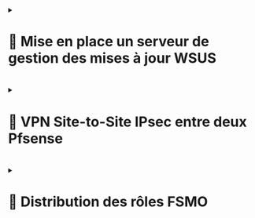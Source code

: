 <details>
<summary><h1>🎯 Mise en place un serveur de gestion des mises à jour WSUS<h1></summary>

## 📑 Voici les étapes : 

![Capture d'écran 2025-01-22 150019](https://github.com/user-attachments/assets/9fce6d9c-9cbe-4ebe-a72e-ca04f4a03020)<br><br>   

![Capture d'écran 2025-01-22 150032](https://github.com/user-attachments/assets/fde0d1a5-bbee-44c1-a340-6e1223b68fe6)<br><br>     

![Capture d'écran 2025-01-22 150041](https://github.com/user-attachments/assets/d287e546-1e60-4fc9-9ca6-b0600efc90ac)<br><br>     

![Capture d'écran 2025-01-22 150055](https://github.com/user-attachments/assets/10451b4f-e2dc-4cc5-9eab-8bd68ed46424)<br><br>    

![Capture d'écran 2025-01-22 150111](https://github.com/user-attachments/assets/e94ddeec-c9b9-48ac-b2da-c4b9edbba468)<br><br>    

![Capture d'écran 2025-01-22 150828](https://github.com/user-attachments/assets/313fbd01-fb1e-4cae-a1bc-b23c85001149)<br><br>    

![Capture d'écran 2025-01-22 150853](https://github.com/user-attachments/assets/4862a6bf-71af-47bd-ad35-fb0c00912ee7)<br><br>     

![Capture d'écran 2025-01-22 150901](https://github.com/user-attachments/assets/6045ca8f-bb81-4e82-920e-2ef7f0ee7025)<br><br>     

![Capture d'écran 2025-01-22 151007](https://github.com/user-attachments/assets/8d260261-8f28-45b1-8462-c0cff5fcea42)<br><br>    

![Capture d'écran 2025-01-22 151026](https://github.com/user-attachments/assets/394e20aa-8098-4c73-9f97-a39070fb34be)<br><br>     

![Capture d'écran 2025-01-22 151052](https://github.com/user-attachments/assets/a1f44a20-f0ab-4ddb-804b-b13ad86a4ab6)<br><br>     

![Capture d'écran 2025-01-22 151221](https://github.com/user-attachments/assets/cbad9fb7-af77-41dd-abc5-d9657482ba9c)<br><br>     


## 📑 *Cette étape est très longue, le serveur se synchronise*


![Capture d'écran 2025-01-22 154151](https://github.com/user-attachments/assets/397d255c-3cdb-485a-86f3-3bf5f2380925)<br><br>    

</details>

<details>
<summary><h1>🎯 VPN Site-to-Site IPsec entre deux Pfsense<h1></summary>  


### 📑 *Suite à un partenariat entre ``BILLU`` et ``SPACE-ZEDE``, il a été décidé d'un commun accord de créer un VPN site-to-site. Nous avons utilisé IPSEC (Internet Protocol Security) sur notre routeur firewall PfSense.*

---

### ▶️ PHASE 1 :

![Capture d'écran 2025-01-22 165317](https://github.com/user-attachments/assets/35a18a7a-d2fe-4a3e-8d4d-942806e216c2)<br><br>     

![Capture d'écran 2025-01-22 165707](https://github.com/user-attachments/assets/d968f45e-99ca-4fab-986f-05cb8e5e7edb)<br><br>     

![Capture d'écran 2025-01-22 170139](https://github.com/user-attachments/assets/83a768cd-41dd-473c-b3c8-6f63e599397d)<br><br>     
  
![Capture d'écran 2025-01-22 170350](https://github.com/user-attachments/assets/e6302ce0-45d6-4d70-a723-3e68de11a2e8)<br><br>     

![Capture d'écran 2025-01-22 170434](https://github.com/user-attachments/assets/139b4f9f-0216-4fee-85cc-991e8fa524a5)<br><br>     

![Capture d'écran 2025-01-22 170631](https://github.com/user-attachments/assets/9bd9b6d0-b992-4df1-b29e-2767db26f11d)<br><br>     

---

### ▶️ PHASE 2 : 
![Capture d'écran 2025-01-22 172146](https://github.com/user-attachments/assets/c2a0f8f1-094c-4ece-9941-4a17acd17337)<br><br>     

![Capture d'écran 2025-01-22 172652](https://github.com/user-attachments/assets/a2e14284-0171-48ad-a80d-f1594ca7984e)<br><br>     

![Capture d'écran 2025-01-22 173231](https://github.com/user-attachments/assets/5fcf2176-df85-4361-8766-f49c9de5faca)<br><br>    

---

### ▶️ PARAMÉTRAGE D'UNE RÈGLE : 

![Capture d'écran 2025-01-22 175211](https://github.com/user-attachments/assets/b6416cac-cb4e-44e5-b04e-891865387fb0)<br><br>   

![Capture d'écran 2025-01-22 175234](https://github.com/user-attachments/assets/878d5698-cc80-48f4-a696-c5aa5f1c916f)<br><br>   

### ▶️ VERIFICATION CONNECTIVITE :  

![Capture d'écran 2025-01-23 083122](https://github.com/user-attachments/assets/8dd10afc-1571-41bd-973d-ef57deaf5c43)

</details>


<details>
<summary><h1>🎯 Distribution des rôles FSMO<h1></summary>  

### ▶️ **Vérification des rôles sur le serveur principal**  
![Capture d'écran 2025-01-24 101917](https://github.com/user-attachments/assets/a4db6424-558d-43d4-a4b4-627c53b836e1)  
### ▶️ **Lancement de l'outil de répartition des rôles : ``ntdsutils.exe``**  
![Capture d'écran 2025-01-24 103228](https://github.com/user-attachments/assets/6b715976-a955-4567-9485-b3329e9ba08d)  
### ▶️ **Activation du mode maintenance pour attribuer les rôles FSMO :**  
![Capture d'écran 2025-01-24 103658](https://github.com/user-attachments/assets/a3c8e94b-a485-4c04-aea5-c44d8385531c)  
### ▶️ **Connection au nouveau serveur sur lequel on va envoyer 2 nouveaux rôles, SRVWIN-05-GUI par exemple :**  
![Capture d'écran 2025-01-24 105428](https://github.com/user-attachments/assets/b71b6689-730e-4323-8cdf-363bda191c32)  
### ▶️ **Envoi du rôle `Emulateur PDC` :**  
![Capture d'écran 2025-01-24 105737](https://github.com/user-attachments/assets/f5284764-c50a-402a-b649-239aae0a9f68)  
![Capture d'écran 2025-01-24 105755](https://github.com/user-attachments/assets/632782e0-0702-4abf-8cc2-e97c34dfcb46)  
### ▶️ **Envoi du rôle `Maître Infrastructure` sur ce même serveur :**  
![Capture d'écran 2025-01-24 115925](https://github.com/user-attachments/assets/af839f19-e109-402f-8cdd-531840e3b085)  
![Capture d'écran 2025-01-24 115939](https://github.com/user-attachments/assets/df50e86e-3386-4f60-965a-10847bf4b116)  
### ▶️ **Vérification des 5 rôles attribués et des machines :**  
![Capture d'écran 2025-01-24 120107](https://github.com/user-attachments/assets/212c4fd8-16b9-466a-bc8f-2811b19c3cc8)  



</details>




